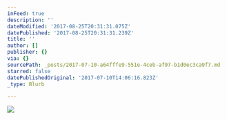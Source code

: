 ```yaml
---
inFeed: true
description: ''
dateModified: '2017-08-25T20:31:31.075Z'
datePublished: '2017-08-25T20:31:31.239Z'
title: ''
author: []
publisher: {}
via: {}
sourcePath: _posts/2017-07-10-a64fffe9-551e-4ceb-af97-b1d0ec3ca9f7.md
starred: false
datePublishedOriginal: '2017-07-10T14:06:16.823Z'
_type: Blurb

---
```

![](https://the-grid-user-content.s3-us-west-2.amazonaws.com/52640a34-095a-42f2-a773-2d0a7c408f50.jpg)